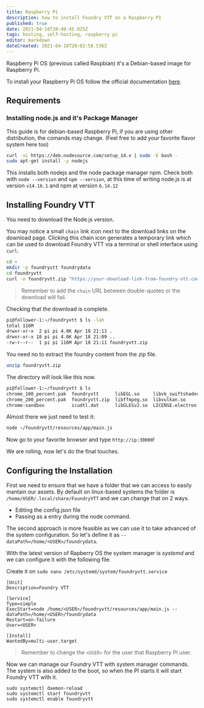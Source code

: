 ```yaml
---
title: Raspberry Pi
description: how to install Foundry VTT on a Raspberry PI 
published: true
date: 2021-04-18T20:40:45.025Z
tags: hosting, self-hosting, raspberry pi
editor: markdown
dateCreated: 2021-04-18T20:02:58.536Z
---
```


Raspberry Pi OS (previous called Raspbian) it's a Debian-based image for Raspberry Pi.

To install your Raspberry Pi OS follow the official documentation [here](https://www.raspberrypi.org/documentation/installation/installing-images/).

## Requirements

### Installing node.js and it's Package Manager


This guide is for debian-based Raspberry Pi, if you are using other distribution, the comands may change. (Feel free to add your favorite flavor system here too)

```bash 
curl -sL https://deb.nodesource.com/setup_14.x | sudo -E bash -
sudo apt-get install -y nodejs
```
This installs both nodejs and the node package manager npm. Check both with `node --version` and `npm --version`, at this time of writing node.js is at version `v14.16.1` and npm at version `6.14.12`

## Installing Foundry VTT

You need to download the Node.js version.

You may notice a small `chain` link icon next to the download links on the download page. Clicking this chain icon generates a temporary link which can be used to download Foundry VTT via a terminal or shell interface using `curl`.

```bash
cd ~
mkdir -p foundryvtt foundrydata
cd foundryvtt
curl -o foundryvtt.zip "https://your-download-link-from-foundry-vtt.com-here/"
```

> Remember to add the `chain` URL between double-quotes or the download will fail. 

Checking that the download is complete.

```bash
pi@follower-1:~/foundryvtt $ ls -lah
total 116M
drwxr-xr-x  2 pi pi 4.0K Apr 18 21:11 .
drwxr-xr-x 18 pi pi 4.0K Apr 18 21:09 ..
-rw-r--r--  1 pi pi 116M Apr 18 21:11 foundryvtt.zip
```

You need no to extract the foundry content from the zip file.

```bash
unzip foundryvtt.zip
```

The directory will look like this now.

```bash
pi@follower-1:~/foundryvtt $ ls
chrome_100_percent.pak  foundryvtt      libEGL.so     libvk_swiftshader.so  LICENSES.chromium.html  resources.pak      v8_context_snapshot.bin
chrome_200_percent.pak  foundryvtt.zip  libffmpeg.so  libvulkan.so          locales                 snapshot_blob.bin  vk_swiftshader_icd.json
chrome-sandbox          icudtl.dat      libGLESv2.so  LICENSE.electron.txt  resources               swiftshader
```

Almost there we just need to test it:

```bash
node ~/foundryvtt/resources/app/main.js
```

Now go to your favorite browser and type `http://ip:30000`!

We are rolling, now let's do the final touches.

## Configuring the Installation

First we need to ensure that we have a folder that we can access to easily mantain our assets. By default on linux-based systems the folder is `/home/USER/.local/share/FoundryVTT` and we can change that on 2 ways.

* Editing the config.json file 
* Passing as a entry during the node command.

The second approach is more feasible as we can use it to take advanced of the system configuration. So let's define it as `--dataPath=/home/<USER>/foundrydata`.
 
With the latest version of Rapberry OS the system manager is *systemd* and we can configure it with the following file. 

Create it on `sudo nano /etc/systemd/system/foundryvtt.service`
 
```
[Unit]
Description=Foundry VTT

[Service]
Type=simple
ExecStart=node /home/<USER>/foundryvtt/resources/app/main.js --dataPath=/home/<USER>/foundrydata
Restart=on-failure
User=<USER>

[Install]
WantedBy=multi-user.target
```

> Remember to change the `<USER>` for the user that Raspberry PI user.

Now we can manage our Foundry VTT with system manager commands. The system is also added to the boot, so when the PI starts it will start Foundry VTT with it.

```
sudo systemctl daemon-reload
sudo systemctl start foundryvtt
sudo systemctl enable foundryvtt
```





